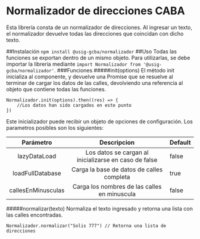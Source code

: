 # Normalizador de direcciones CABA

Esta librería consta de un normalizador de direcciones. Al ingresar un texto, el normalizador devuelve todas las direcciones que coincidan con dicho texto. 

##Instalación
`npm install @usig-gcba/normalizador`
##Uso
Todas las funciones se exportan dentro de un mismo objeto. Para utilizarlas, se debe importar la libreria mediante `import Normalizador from '@usig-gcba/normalizador'`.
###Funciones
#####init(options)
El método init inicializa al componente, y devuelve una Promise que se resuelve al terminar de cargar los datos de las calles, devolviendo una referencia al objeto que contiene todas las funciones. 
```
Normalizador.init(options).then((res) => {
    //Los datos han sido cargados en este punto
})
```
Este inicializador puede recibir un objeto de opciones de configuración.
Los parametros posibles son los siguientes:

|      Parámetro     |                       Descripcion                      | Default |
|:------------------:|:------------------------------------------------------:|---------|
| lazyDataLoad       | Los datos se cargan al inicializarse  en caso de false |  false  |
| loadFullDatabase   | Carga la base de datos de calles completa              |   true  |
| callesEnMinusculas | Carga los nombres de las calles en minuscula           |  false  |
#####normalizar(texto)
Normaliza el texto ingresado y retorna una lista con las calles encontradas. 
```
Normalizador.normalizar("Solis 777") // Retorna una lista de direcciones

```
